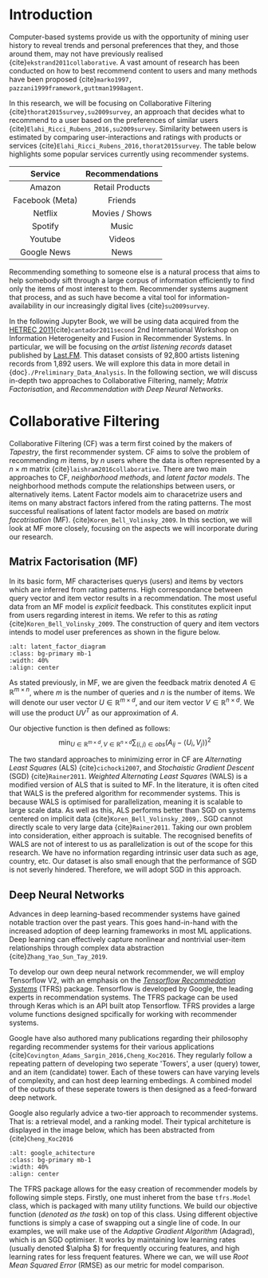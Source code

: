 # Introduction

Computer-based systems provide us with the opportunity of mining user history to reveal trends and personal preferences that they, and those around them, may not have previously realised {cite}`ekstrand2011collaborative`. A vast amount of research has been conducted on how to best recommend content to users and many methods have been proposed {cite}`marko1997, pazzani1999framework,guttman1998agent`.

In this research, we will be focusing on Collaborative Filtering {cite}`thorat2015survey,su2009survey`, an approach that decides what to recommend to a user based on the preferences of similar users {cite}`Elahi_Ricci_Rubens_2016,su2009survey`. Similarity between users is estimated by comparing user-interactions and ratings with products or services {cite}`Elahi_Ricci_Rubens_2016,thorat2015survey`. The table below highlights some popular services currently using recommender systems.

| Service         | Recommendations|
| :-------------: |:--------------:|
| Amazon          | Retail Products|
| Facebook (Meta) | Friends        |
| Netflix         | Movies / Shows |
| Spotify         | Music          |
| Youtube         | Videos         |
| Google News     | News           |

Recommending something to someone else is a natural process that aims to help somebody sift through a large corpus of information efficiently to find only the items of most interest to them. Recommender systems augment that process, and as such have become a vital tool for information-availability in our increasingly digital lives {cite}`su2009survey`.

In the following Jupyter Book, we will be using data acquired from the [HETREC 2011](https://grouplens.org/datasets/hetrec-2011/){cite}`cantador2011second` 2nd International Workshop on Information Heterogeneity and Fusion in Recommender Systems. In particular, we will be focusing on the *artist listening records* dataset published by [Last.FM](https://www.last.fm/). This dataset consists of 92,800 artists listening records from 1,892 users. We will explore this data in more detail in {doc}`./Preliminary_Data_Analysis`. In the following section, we will discuss in-depth two approaches to Collaborative Filtering, namely; *Matrix Factorisation*, and *Recommendation with Deep Neural Networks*.

# Collaborative Filtering
Collaborative Filtering (CF) was a term first coined by the makers of *Tapestry*, the first recommender system.
CF aims to solve the problem of recommending $m$ items, by $n$ users where the data is often represented by a $n \times m$ matrix {cite}`laishram2016collaborative`. There are two main approaches to CF, *neighborhood methods*, and *latent factor models*. The neighborhood methods compute the relationships between users, or alternatively items. Latent Factor models aim to characetrize users and items on many abstract factors infered from the rating patterns. The most successful realisations of latent factor models are based on *matrix facotrisation* (MF). {cite}`Koren_Bell_Volinsky_2009`. In this section, we will look at MF more closely, focusing on the aspects we will incorporate during our research.

## Matrix Factorisation (MF)
In its basic form, MF characterises querys (users) and items by vectors which are inferred from rating patterns. High correspondance between query vector and item vector results in a recommendation. The most useful data from an MF model is *explicit* feedback. This constitutes explicit input from users regarding interest in items. We refer to this as *rating* {cite}`Koren_Bell_Volinsky_2009`. The construction of query and item vectors intends to model user preferences as shown in the figure below.

```{image} images/mf_latent_factors.png
:alt: latent_factor_diagram
:class: bg-primary mb-1
:width: 40%
:align: center
```

As stated previously, in MF, we are given the feedback matrix denoted $A \in \mathbb{R}^{m \times n}$, where $m$ is the number of queries and $n$ is the number of items. We will denote our user vector $U \in \mathbb{R}^{m \times d}$, and our item vector $V \in \mathbb{R}^{n \times d}$. We will use the product $UV^{T}$ as our approximation of $A$.

Our objective function is then defined as follows: 
$$
    \min _{U \in \mathbb{R}^{m \times d}, V \in \mathbb{R}^{n \times d}}\sum_{(i,j) \in obs} (A_{ij} - \langle U_{i},V_{j} \rangle)^{2}
$$

The two standard approaches to minimizing error in CF are *Alternating Least Squares* (ALS) {cite}`cichocki2007`, and *Stochaistic Gradient Descent* (SGD) {cite}`Rainer2011`. *Weighted Alternating Least Squares* (WALS) is a modified version of ALS that is suited to MF. In the literature, it is often cited that WALS is the prefered algorithm for recommender systems. This is because WALS is optimised for parallelization, meaning it is scalable to large scale data. As well as this, ALS performs better than SGD on systems centered on implicit data {cite}`Koren_Bell_Volinsky_2009,`. SGD cannot directly scale to very large data {cite}`Rainer2011`. Taking our own problem into consideration, either approach is suitable. The recognised benefits of WALS are not of interest to us as parallelization is out of the scope for this research. We have no information regarding intrinsic user data such as age, country, etc. Our dataset is also small enough that the performance of SGD is not severly hindered. Therefore, we will adopt SGD in this approach.


## Deep Neural Networks
Advances in deep learning-based recommender systems have gained notable traction over the past years. This goes hand-in-hand with the increased adoption of deep learning frameworks in most ML applications. Deep learning can effectively capture nonlinear and nontrivial user-item relationships through complex data abstraction {cite}`Zhang_Yao_Sun_Tay_2019`. 

To develop our own deep neural network recommender, we will employ Tensorflow V2, with an emphasis on the [*Tensorflow Recommedation Systems*](https://www.tensorflow.org/recommenders/api_docs/python/tfrs) (TFRS) package. Tensorflow is developed by Google, the leading experts in recommendation systems. The TFRS package can be used through Keras which is an API built atop Tensorflow. TFRS provides a large volume functions designed spcifically for working with recommender systems.

Google have also authored many publications regarding their philosophy regarding recommender systems for their various applications {cite}`Covington_Adams_Sargin_2016,Cheng_Koc2016`. They regularly follow a repeating pattern of developing two seperate 'Towers', a user (query) tower, and an item (candidate) tower. Each of these towers can have varying levels of complexity, and can host deep learning embedings. A combined model of the outputs of these seperate towers is then designed as a feed-forward deep network.

Google also regularly advice a two-tier approach to recommender systems. That is: a retrieval model, and a ranking model. Their typical architeture is displayed in the image below, which has been abstracted from {cite}`Cheng_Koc2016`

```{image} images/google_architecture.png
:alt: google_achitecture
:class: bg-primary mb-1
:width: 40%
:align: center
```

The TFRS package allows for the easy creation of recommender models by following simple steps. Firstly, one must inheret from the base `tfrs.Model` class, which is packaged with many utility functions. We build our objective function (*denoted as the task*) on top of this class. Using different objective functions is simply a case of swapping out a single line of code. In our examples, we will make use of the *Adaptive Gradient Algorithm* (Adagrad), which is an SGD optimiser. It works by maintaining low learning rates (usually denoted $\alpha $) for frequently occuring features, and high learning rates for less frequent features. Where we can, we will use *Root Mean Squared Error* (RMSE) as our metric for model comparison.
